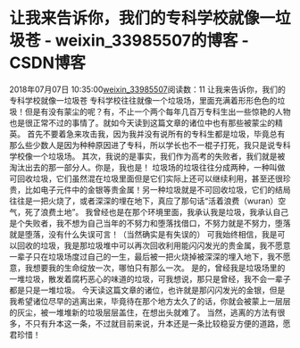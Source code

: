 # 让我来告诉你，我们的专科学校就像一垃圾苍 - weixin_33985507的博客 - CSDN博客
2018年07月07日 10:35:00[weixin_33985507](https://me.csdn.net/weixin_33985507)阅读数：11
让我来告诉你，我们的专科学校就像一垃圾苍
专科学校往往就像一个垃圾场，里面充满着形形色色的垃圾！但是有没有蒙尘的呢？有，不止一个两个每年几百万专科生出一些惊艳的人物也是很正常不过的事情了。就如今天读到这篇文章的诸位中也有那些被蒙尘的精英。
首先不要着急来攻击我，因为我并没有说所有的专科生都是垃圾，毕竟总有那么些少数人是因为种种原因进了专科，所以学长也不一棍子打死，我只是说专科学校像一个垃圾场。
其次，我说的是事实，我们作为高考的失败者，我们就是被淘汰出去的那一部分人。你是，我也是！
垃圾场的垃圾往往分成两种，一种叫做可回收垃圾，它们虽然混在垃圾里面但是它们实际上还可以继续利用，甚至还很珍贵，比如电子元件中的金银等贵金属！另一种垃圾就是不可回收垃圾，它们的结局往往是一把火烧了，或者深深的埋在地下，真应了那句话“活着浪费（wuran）空气，死了浪费土地”。
我曾经也是在那个环境里面，我承认我是垃圾，我承认自己是个失败者，我不想为自己当年的不努力和堕落找借口，不努力就是不努力，堕落就是堕落，没有什么失误可言！（当然确实是有失误的）
可我始终相信，我是可以回收的垃圾，我是那垃圾堆中可以再次回收利用能闪闪发光的贵金属，我不愿意一辈子只在垃圾场度过自己的一生，最后被一把火烧掉被深深的埋入地下，我不愿意，我想要我的生命绽放一次，哪怕只有那么一次。
是的，曾经我是垃圾场里的一堆垃圾，散发着腐朽恶心的味道的垃圾，可我想说，那只是曾经，我不会一辈子都是只是一堆垃圾。
今天读这篇文章的诸位，也许就是那闪闪发光的金银，但是我希望诸位尽早的逃离出来，毕竟待在那个地方太久了的话，你就会被蒙上一层层的灰尘，被一堆堆新的垃圾层层盖住，在想出头就难了。
当然，逃离的方法有很多，不只有升本这一条，不过就目前来说，升本还是一条比较稳妥方便的道路，愿君珍惜！
